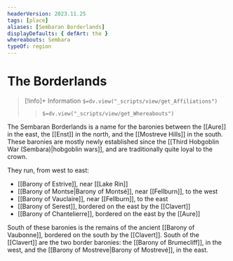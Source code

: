 ```yaml
---
headerVersion: 2023.11.25
tags: [place]
aliases: [Sembaran Borderlands]
displayDefaults: { defArt: the }
whereabouts: Sembara
typeOf: region
---
```

# The Borderlands
>[!info]+ Information
> `$=dv.view("_scripts/view/get_Affiliations")`
>> `$=dv.view("_scripts/view/get_Whereabouts")`

The Sembaran Borderlands is a name for the baronies between the [[Aure]] in the east, the [[Enst]] in the north, and the [[Mostreve Hills]] in the south. These baronies are mostly newly established since the [[Third Hobgoblin War (Sembara)|hobgoblin wars]], and are traditionally quite loyal to the crown. 

They run, from west to east: 
* [[Barony of Estrive]], near [[Lake Rin]]
* [[Barony of Montse|Barony of Montsé]], near [[Fellburn]], to the west
* [[Barony of Vauclaire]], near [[Fellburn]], to the east
* [[Barony of Serest]],  bordered on the east by the [[Clavert]]
* [[Barony of Chantelierre]], bordered on the east by the [[Aure]]

South of these baronies is the remains of the ancient [[Barony of Vaubonne]], bordered on the south by the [[Clavert]].  South of the [[Clavert]] are the two border baronies: the [[Barony of Brumecliff]], in the west, and the [[Barony of Mostreve|Barony of Mostrevé]], in the east.